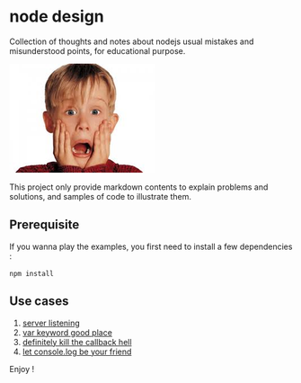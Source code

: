 # node design

Collection of thoughts and notes about nodejs usual mistakes and misunderstood points, for educational purpose.

![Oh no!](https://raw.githubusercontent.com/openhoat/node-design/master/assets/oh-no.jpg)

This project only provide markdown contents to explain problems and solutions, and samples of code to illustrate them.

## Prerequisite

If you wanna play the examples, you first need to install a few dependencies :

```
npm install
```

## Use cases

1. [server listening](server-listening.md)
2. [var keyword good place](var.md)
3. [definitely kill the callback hell](callback-hell.md)
4. [let console.log be your friend](console.md)

Enjoy !